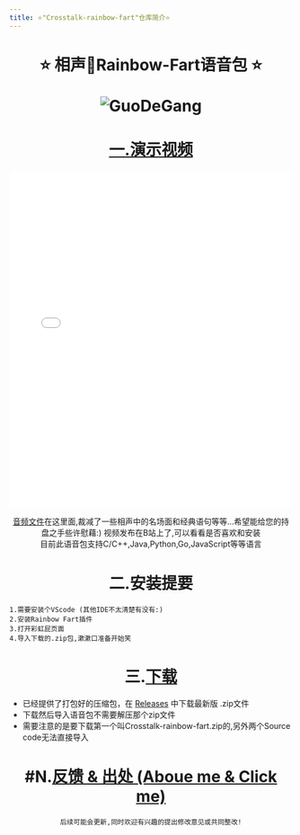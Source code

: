 ```yaml
---
title: ⭐"Crosstalk-rainbow-fart"仓库简介⭐
---
```

<!--
 * @Author: Weidows
 * @Date: 2020-07-02 10:44:33
 * @LastEditors: Weidows
 * @LastEditTime: 2020-08-22 17:33:45
 * @FilePath: \Weidows\Website\source\repository\Crosstalk-rainbow-fart.md
--> 
<h1 align="center">
 ⭐️ 相声🌈Rainbow-Fart语音包 ⭐️ 

![GuoDeGang](https://raw.githubusercontent.com/Weidows/Crosstalk-rainbow-fart/master/image/dark.jpg)
</h1>
<center>

# [一.演示视频](https://www.bilibili.com/video/BV1bi4y1G7kb)

  <iframe src="//player.bilibili.com/player.html?aid=541127453&bvid=BV1bi4y1G7kb&cid=208071709&page=1" scrolling="no" border="1" frameborder="yes" framespacing="0" allowfullscreen="true" width="100%" height="600"> </iframe>  
  
  [音频文件](./Crosstalk/)在这里面,裁减了一些相声中的名场面和经典语句等等...希望能给您的持盘之手些许慰藉:)
    视频发布在B站上了,可以看看是否喜欢和安装  
    目前此语音包支持C/C++,Java,Python,Go,JavaScript等等语言


# 二.安装提要
</center>

    1.需要安装个VScode (其他IDE不太清楚有没有:)
    2.安装Rainbow Fart插件
    3.打开彩虹屁页面
    4.导入下载的.zip包,漱漱口准备开始笑
<center>

# 三.[下载](https://github.com/Weidows/Crosstalk-rainbow-fart/releases/tag/1.1)
</center>

* 已经提供了打包好的压缩包，在 [Releases](https://github.com/Weidows/Crosstalk-rainbow-fart/releases/tag/1.1) 中下载最新版 .zip文件
* 下载然后导入语音包不需要解压那个zip文件
* 需要注意的是要下载第一个叫Crosstalk-rainbow-fart.zip的,另外两个Source code无法直接导入

<center>

# #N.[反馈 & 出处 (Aboue me & Click me)](https://Weidows.github.io/Weidows/about)
    后续可能会更新,同时欢迎有兴趣的提出修改意见或共同整改!
</center>
